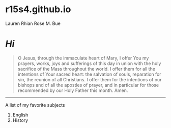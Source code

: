 # r15s4.github.io
Lauren Rhian Rose M. Bue

# *Hi*
> O Jesus, through the immaculate heart of Mary, I offer You my prayers, works, joys and sufferings of this day in union with the holy sacrifice of the Mass throughout the world. I offer them for all the intentions of Your sacred heart: the salvation of souls, reparation for sin, the reunion of all Christians. I offer them for the intentions of our bishops and of all the apostles of prayer, and in particular for those recommended by our Holy Father this month. Amen.
---
A list of my favorite subjects
1. English
2. History 

